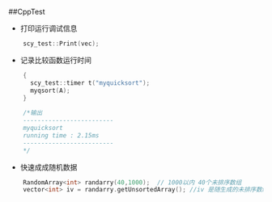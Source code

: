 ##CppTest
* 打印运行调试信息
```c++
    scy_test::Print(vec);
```
* 记录比较函数运行时间
```c++
    {
      scy_test::timer t("myquicksort");
      myqsort(A);
    }
    
    /*输出
    -------------------------
    myquicksort
    running time : 2.15ms
    -------------------------
    */
```
* 快速成成随机数据
```c++
    RandomArray<int> randarry(40,1000);  // 1000以内 40个未排序数组
    vector<int> iv = randarry.getUnsortedArray(); //iv 是随生成的未排序数组
```    

